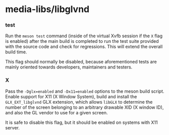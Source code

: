 # media-libs/libglvnd

### test
Run the `meson test` command (inside of the virtual Xvfb session if the `X` flag is enabled) after the main build is completed to run the test suite provided with the source code and check for regressions. This will extend the overall build time.

This flag should normally be disabled, because aforementioned tests are mainly oriented towards developers, maintainers and testers.

### X
Pass the `-Dglx=enabled` and `-Dx11=enabled` options to the meson build script. Enable support for X11 (X Window System), build and install the `GLX_EXT_libglvnd` GLX extension, which allows `libGLX` to determine the number of the screen belonging to an arbitrary drawable XID (X window ID), and also the GL vendor to use for a given screen.

It is safe to disable this flag, but it should be enabled on systems with X11 server.
